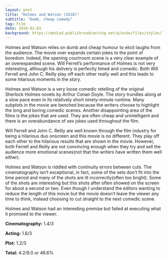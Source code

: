 ```yaml
---
layout: post
title: "Holmes and Watson (2018)"
subtitle: "Dumb, cheap comedy"
tag: Film
date: 2019-01-03
background: https://mediad.publicbroadcasting.net/p/wcbe/files/styles/large/public/201812/holmes_5.jpg
---
```

Holmes and Watson relies on dumb and cheap humour to elicit laughs from the audience. The movie over expands certain jokes to the point of boredom. Indeed, the opening courtroom scene is a very clear example of an overexpanded scene. Will Ferrell’s performance of Holmes is not very interesting, although his delivery is perfectly timed and comedic. Both Will Ferrell and John C. Reilly play off each other really well and this leads to some hilarious moments in the story.

Holmes and Watson is a very loose comedic retelling of the original Sherlock Holmes novels by Arthur Conan Doyle. The story trundles along at a slow pace even in its relatively short ninety-minute runtime. Many subplots in the movie are benched because the writers choose to highlight the long and boring comedic scenes. Another disappointing area of the films is the jokes that are used. They are often cheap and unintelligent and there is an overabundance of sex jokes used throughout the film.

Will Ferrell and John C. Reilly are well known through the film industry for being a hilarious duo onscreen and this movie is no different. They play off each other to the hilarious results that are shown in the movie. However, both Ferrell and Reilly are not convincing enough when they try and sell the audience more emotional scenes(not that the writers have written them well either).

Holmes and Watson is riddled with continuity errors between cuts. The cinematography isn’t exceptional, in fact, some of the sets don’t fit into the time period and many of the shots are lit incorrectly(often too bright). Some of the shots are interesting but this shots after often showed on the screen for about a second or two. Even though I understand the editors wanting to reduce the length of this movie but the movie doesn’t leave the viewer any time to think, instead choosing to cut straight to the next comedic scene.

Holmes and Watson had an interesting premise but failed at executing what it promised to the viewer.

**Cinematography:** 1.4/3

**Acting:** 1.6/3

**Plot:** 1.2/3

**Total:** 4.2/9.0 or 46.6%